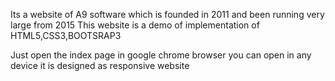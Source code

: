 Its a website of  A9 software which is founded in 2011 and been running very large from 2015
This website is a demo of implementation of HTML5,CSS3,BOOTSRAP3

Just open the index page in google chrome browser
you can open in any device it is designed as responsive website